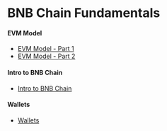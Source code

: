 # BNB Chain Fundamentals

#### EVM Model ####
- [EVM Model - Part 1](bnb-chain-evm-model-part-1)
- [EVM Model - Part 2](bnb-chain-evm-model-part-2)

#### Intro to BNB Chain ####
- [Intro to BNB Chain](intro-to-bnb-chain)

#### Wallets ####
- [Wallets](bnb-chain-wallets)
